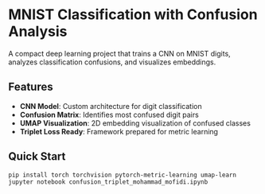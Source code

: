 # MNIST Classification with Confusion Analysis

A compact deep learning project that trains a CNN on MNIST digits, analyzes classification confusions, and visualizes embeddings.

## Features

- **CNN Model**: Custom architecture for digit classification
- **Confusion Matrix**: Identifies most confused digit pairs  
- **UMAP Visualization**: 2D embedding visualization of confused classes
- **Triplet Loss Ready**: Framework prepared for metric learning

## Quick Start

```bash
pip install torch torchvision pytorch-metric-learning umap-learn
jupyter notebook confusion_triplet_mohammad_mofidi.ipynb

